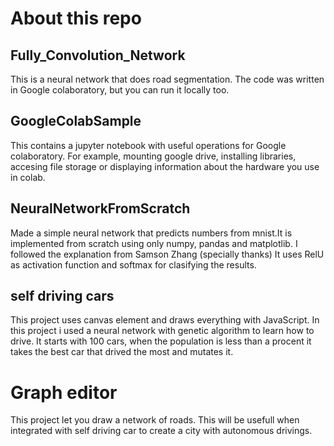 # About this repo
## Fully_Convolution_Network
This is a neural network that does road segmentation. The code was written in Google colaboratory, but you can run it locally too.
## GoogleColabSample
This contains a jupyter notebook with useful operations for Google colaboratory. 
For example, mounting google drive, installing libraries, accesing file storage or displaying information about the hardware you use in colab.
## NeuralNetworkFromScratch
Made a simple neural network that predicts numbers from mnist.It is implemented from scratch using only numpy, pandas and matplotlib. I followed the explanation from Samson Zhang (specially thanks)
It uses RelU as activation function and softmax for clasifying the results.
## self driving cars
This project uses canvas element and draws everything with JavaScript. In this project i used a neural network with genetic algorithm to learn how to drive. It starts with 100 cars, when the population is less than a procent it takes the best
car that drived the most and mutates it.
# Graph editor
This project let you draw a network of roads. This will be usefull when integrated with self driving car to create a city with autonomous drivings.
